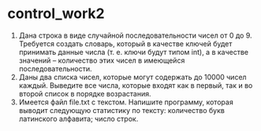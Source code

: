 # control_work2
1) Дана строка в виде случайной последовательности чисел от 0 до 9. 
Требуется создать словарь, который в качестве ключей будет принимать данные числа (т. е. ключи будут типом int), а в качестве значений – количество этих чисел в имеющейся последовательности. 
2) Даны два списка чисел, которые могут содержать до 10000 чисел каждый. Выведите все числа, которые входят как в первый, так и во второй список в порядке возрастания.
3) Имеется файл file.txt с текстом. Напишите программу, которая выводит следующую статистику по тексту:
количество букв латинского алфавита;
число строк.

